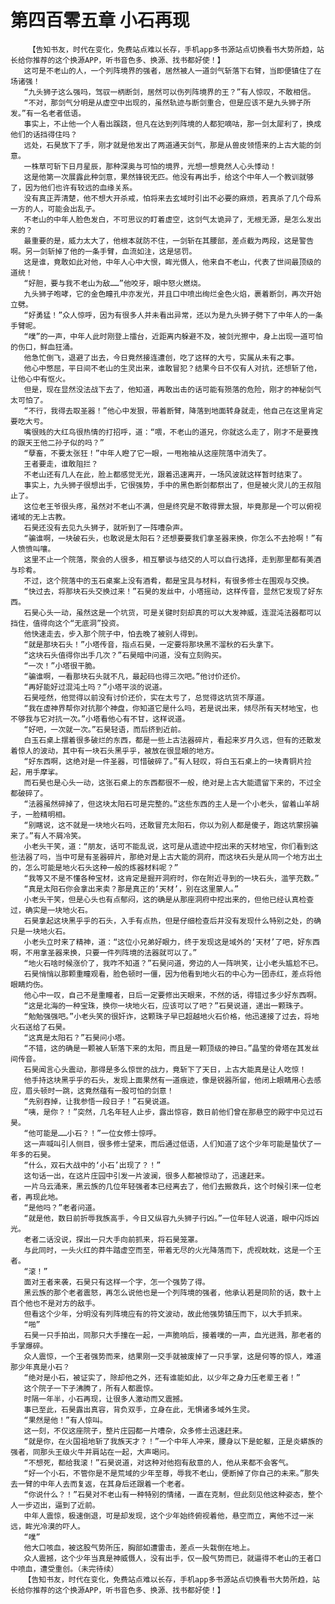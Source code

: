 # 第四百零五章 小石再现
        【告知书友，时代在变化，免费站点难以长存，手机app多书源站点切换看书大势所趋，站长给你推荐的这个换源APP，听书音色多、换源、找书都好使！】
       这可是不老山的人，一个列阵境界的强者，居然被人一道剑气斩落下右臂，当即便镇住了在场诸强！
       “九头狮子这么强吗，驾驭一柄断剑，居然可以伤列阵境界的王？”有人惊叹，不敢相信。
       “不对，那剑气分明是从虚空中出现的，虽然轨迹与断剑重合，但是应该不是九头狮子所发。”有一名老者低语。
       事实上，不止他一个人看出蹊跷，但凡在达到列阵境的人都犯嘀咕，那一剑太犀利了，换成他们的话挡得住吗？
       远处，石昊放下了手，刚才就是他发出了两道通天剑气，那是从兽皮领悟来的上古大能的剑意。
       一株草可斩下日月星辰，那种深奥与可怕的境界，光想一想竟然人心头悸动！
       这是他第一次展露此种剑意，果然锋锐无匹。他没有再出手，给这个中年人一个教训就够了，因为他们也许有较远的血缘关系。
       没有真正弄清楚，他不想大开杀戒，怕将来去玄域时引出不必要的麻烦，若真杀了几个母系一方的人，可能会出乱子。
       不老山的中年人脸色发白，不可思议的盯着虚空，这剑气太诡异了，无根无源，是怎么发出来的？
       最重要的是，威力太大了，他根本就防不住，一剑斩在其腰部，差点截为两段，这是警告啊。另一剑斩掉了他的一条手臂，血流如注，这是惩罚。
       这是谁，竟敢如此对他，中年人心中大恨，眸光慑人，他来自不老山，代表了世间最顶级的道统！
       “好胆，要与我不老山为敌……”他咬牙，眼中怒火燃烧。
       九头狮子咆哮，它的金色瞳孔中亦发光，并且口中喷出绚烂金色火焰，裹着断剑，再次开始立劈。
       “好勇猛！”众人惊呼，因为有很多人并未看出异常，还以为是九头狮子劈下了中年人的一条手臂呢。
       “噗”的一声，中年人此时刚登上擂台，近距离内躲避不及，被剑光擦中，身上出现一道可怕的伤口，鲜血狂涌。
       他急忙倒飞，退避了出去，今日竟然接连遭创，吃了这样的大亏，实属从未有之事。
       他心中憋屈，平日间不老山的生灵出来，谁敢冒犯？结果今日不仅有人对抗，还想斩了他，让他心中有怄火。
       但是，现在显然没法战下去了，他知道，再敢出击的话可能有殒落的危险，刚才的神秘剑气太可怕了。
       “不行，我得去取圣器！”他心中发狠，带着断臂，降落到地面转身就走，他自己在这里肯定要吃大亏。
       嘴很贱的大红鸟很热情的打招呼，道：“喂，不老山的道兄，你就这么走了，刚才不是要拽的跟天王他二孙子似的吗？”
       “孽畜，不要太张狂！”中年人瞪了它一眼，一甩袍袖从这座院落中消失了。
       王者要走，谁敢阻拦？
       不老山还有几人在此，脸上都感觉无光，跟着迅速离开，一场风波就这样暂时结束了。
       事实上，九头狮子很想出手，它很强势，手中的黑色断剑都祭出了，但是被火灵儿的王叔阻止了。
       这位老王爷很头疼，虽然对不老山不满，但是终究是不敢得罪太狠，毕竟那是一个可以俯视诸域的无上古教。
       石昊还没有去见九头狮子，就听到了一阵嘈杂声。
       “骗谁啊，一块破石头，也敢说是太阳石？还想要要我们拿圣器来换，你怎么不去抢啊！”有人愤愤叫嚷。
       这里不止一个院落，聚会的人很多，相互攀谈与结交的人可以自行选择，走到那里都有美酒与珍肴。
       不过，这个院落中的玉石桌案上没有酒肴，都是宝具与材料，有很多修士在围观与交换。
       “快过去，将那块石头交换过来！”石昊的发丝中，小塔摇动，这样传音，显然它发现了好东西。
       石昊心头一动，虽然这是一个坑货，可是关键时刻却真的可以大发神威，连混沌法器都可以挡住，值得向这个“无底洞”投资。
       他快速走去，步入那个院子中，怕去晚了被别人得到。
       “就是那块石头！”小塔传音，指点石昊，一定要将那块黑不溜秋的石头拿下。
       “这块石头值得你出手几次？”石昊暗中问道，没有立刻购买。
       “一次！”小塔很干脆。
       “骗谁啊，一看那块石头就不凡，最起码也得三次吧。”他讨价还价。
       “再好能好过混沌土吗？”小塔平淡的说道。
       石昊哑然，他觉得以前没有讨价还价，实在太亏了，总觉得这坑货不厚道。
       “我在虚神界帮你对抗那个神盘，你知道它是什么吗，若是说出来，倾尽所有天材地宝，也不够我与它对抗一次。”小塔看他心有不甘，这样说道。
       “好吧，一次就一次。”石昊轻语，而后挤到近前。
       白玉石桌上摆着很多破烂的东西，都是一些上古法器碎片，看起来岁月久远，但有的还散发着惊人的波动，其中有一块石头黑乎乎，被放在很显眼的地方。
       “好东西啊，这绝对是一件圣器，可惜破碎了。”有人轻叹，将白玉石桌上的一块青铜片捡起，用手摩挲。
       而石昊也是心头一动，这张石桌上的东西都很不一般，绝对是上古大能遗留下来的，不过全都破碎了。
       “法器虽然碎掉了，但这块太阳石可是完整的。”这些东西的主人是一个小老头，留着山羊胡子，一脸精明相。
       “别瞎说，这不就是一块地火石吗，还敢冒充太阳石，你以为别人都是傻子，跑这坑蒙拐骗来了。”有人不屑冷笑。
       小老头干笑，道：“朋友，话可不能乱说，这可是从遗迹中挖出来的天材地宝，你们看到这些法器了吗，当中可是有圣器碎片，那绝对是上古大能的洞府，而这块石头是从同一个地方出土的，怎么可能是地火石头这种一般的炼器材料呢？”
       “我等又不是不懂各种宝材，这肯定是掘开洞府时，你在附近寻到的一块石头，滥竽充数。”
       “真是太阳石你会拿出来卖？那是真正的‘天材’，别在这里蒙人。”
       小老头干笑，但是心头也有点郁闷，这的确是从那座洞府中挖出来的，但他已经认真检查过，确实是一块地火石。
       石昊拿起这块黑乎乎的石头，入手有点热，但是仔细检查后并没有发现什么特别之处，的确只是一块地火石。
       小老头立时来了精神，道：“这位小兄弟好眼力，终于发现这是域外的‘天材’了吧，好东西啊，不用拿圣器来换，只要一件列阵境的法器就可以了。”
       “地火石啥时候涨价了，我咋不知道？”石昊问道，旁边的人一阵哄笑，让小老头尴尬不已。
       石昊悄悄以那颗重瞳观看，脸色顿时一僵，因为他看到地火石的中心为一团赤红，差点将他眼睛灼伤。
       他心中一叹，自己不是重瞳者，日后一定要修出天眼来，不然的话，得错过多少好东西啊。
       “这是北海的一种宝珠，换你一块地火石，应该可以了吧？”石昊说道，递出一颗珠子。
       “勉勉强强吧。”小老头笑的很奸诈，这颗珠子早已超越地火石价格，他迅速接了过去，将地火石送给了石昊。
       “这真是太阳石？”石昊问小塔。
       “不错，这的确是一颗被人斩落下来的太阳，而且是一颗顶级的神日。”晶莹的骨塔在其发丝间传音。
       石昊闻言心头震动，那得是多么惊世的战力，竟斩下了天日，上古大能真是让人吃惊！
       他手持这块黑乎乎的石头，发现上面果然有一道痕迹，像是锐器所留，他闭上眼睛用心去感应，眉头顿时一跳，这竟然蕴有一股可怕的剑意！
       “先别吞掉，让我参悟一段日子！”石昊说道。
       “咦，是你？！”突然，几名年轻人止步，露出惊容，数日前他们曾在那悬空的殿宇中见过石昊。
       “他可能是……小石？！”一位女修士惊呼。
       这一声喊叫引人侧目，很多修士望来，而后通过低语，人们知道了这个少年可能是蛰伏了一年多的石昊。
       “什么，双石大战中的‘小石’出现了？！”
       这句话一出，在这片庄园中引发一片波澜，很多人都被惊动了，迅速赶来。
       一片乌云涌来，黑云族的几位年轻强者本已经离去了，他们去搬救兵，这个时候引来一位老者，再现此地。
       “是他吗？”老者问道。
       “就是他，数日前折辱我族高手，今日又纵容九头狮子行凶。”一位年轻人说道，眼中闪烁凶光。
       老者二话没说，探出一只大手向前抓来，将石昊笼罩。
       与此同时，一头火红的莽牛踏虚空而至，带着无尽的火光降落而下，虎视眈眈，这是一个王者。
       “滚！”
       面对王者来袭，石昊只有这样一个字，怎一个强势了得。
       黑云族的那个老者震怒，再怎么说他也是一个列阵境的强者，他承认若是同阶的话，数十上百个他也不是对方的敌手。
       但看这个少年，分明没有列阵境应有的符文波动，故此他强势镇压而下，以大手抓来。
       “啪”
       石昊一只手拍出，同那只大手撞在一起，一声脆响后，接着噗的一声，血光迸溅，那老者的手掌爆碎。
       众人震惊，一个王者强势而来，结果刚一交手就被废掉了一只手掌，这是何等的惊人，难道那少年真是小石？
       “绝对是小石，被证实了，除却他之外，还有谁能如此，以少年之身力压老辈王者！”
       这个院子一下子沸腾了，所有人都震惊。
       时隔一年半，小石再现，让很多人激动而又震撼。
       事已至此，石昊露出真容，背负双手，立身在此，无惧诸多域外生灵。
       “果然是他！”有人惊叫。
       这一刻，不仅这座院子，整片庄园都一片嘈杂，众多修士迅速赶来。
       “就是你，在火国祖地斩了我族天才？！”一个中年人冲来，腰身以下是蛇躯，正是炎蟒族的强者，同那头王级火牛并肩站在一起，大声喝问。
       “不想死，都给我滚！”石昊说道，对这种对他抱有敌意的人，他从来都不会客气。
       “好一个小石，不管你是不是荒域的少年至尊，辱我不老山，便断掉了你自己的未来。”那失去一臂的中年人去而复返，在其身后还跟着一个老者。
       “你说什么？！”石昊对不老山有一种特别的情绪，一直在克制，但此刻见他这种姿态，整个人一步迈出，逼到了近前。
       中年人震惊，极速倒退，可是却发现，这个少年始终俯视着他，悬空而立，离他不过一米远，眸光冷漠的吓人。
       “噗”
       他大口咳血，被这股气势所压，胸部如遭雷击，差点一头栽倒在地上。
       众人震撼，这个少年当真是神威慑人，没有出手，仅一股气势而已，就逼得不老山的王者口中喷血，遭受重创。（未完待续）
       【告知书友，时代在变化，免费站点难以长存，手机app多书源站点切换看书大势所趋，站长给你推荐的这个换源APP，听书音色多、换源、找书都好使！】